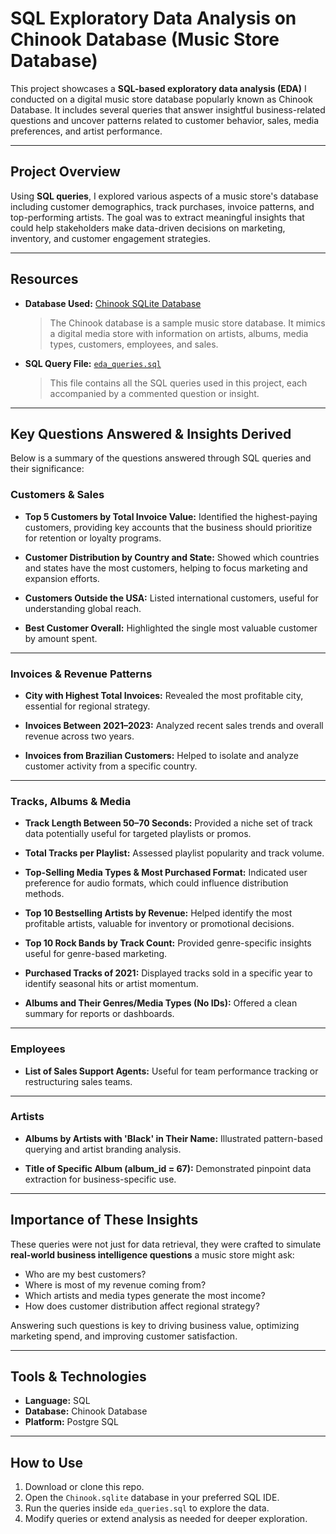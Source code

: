 # SQL Exploratory Data Analysis on Chinook Database (Music Store Database)
This project showcases a **SQL-based exploratory data analysis (EDA)** I conducted on a digital music store database popularly known as Chinook Database. It includes several queries that answer insightful business-related questions and uncover patterns related to customer behavior, sales, media preferences, and artist performance.

---

## Project Overview

Using **SQL queries**, I explored various aspects of a music store's database including customer demographics, track purchases, invoice patterns, and top-performing artists. The goal was to extract meaningful insights that could help stakeholders make data-driven decisions on marketing, inventory, and customer engagement strategies.

---

## Resources

* **Database Used:** [Chinook SQLite Database](w)

  > The Chinook database is a sample music store database. It mimics a digital media store with information on artists, albums, media types, customers, employees, and sales.

* **SQL Query File:** [`eda_queries.sql`](./eda_queries.sql)

  > This file contains all the SQL queries used in this project, each accompanied by a commented question or insight.

---

## Key Questions Answered & Insights Derived

Below is a summary of the questions answered through SQL queries and their significance:

### Customers & Sales

* **Top 5 Customers by Total Invoice Value:**
  Identified the highest-paying customers, providing key accounts that the business should prioritize for retention or loyalty programs.

* **Customer Distribution by Country and State:**
  Showed which countries and states have the most customers, helping to focus marketing and expansion efforts.

* **Customers Outside the USA:**
  Listed international customers, useful for understanding global reach.

* **Best Customer Overall:**
  Highlighted the single most valuable customer by amount spent.

---

### Invoices & Revenue Patterns

* **City with Highest Total Invoices:**
  Revealed the most profitable city, essential for regional strategy.

* **Invoices Between 2021–2023:**
  Analyzed recent sales trends and overall revenue across two years.

* **Invoices from Brazilian Customers:**
  Helped to isolate and analyze customer activity from a specific country.

---

### Tracks, Albums & Media

* **Track Length Between 50–70 Seconds:**
  Provided a niche set of track data potentially useful for targeted playlists or promos.

* **Total Tracks per Playlist:**
  Assessed playlist popularity and track volume.

* **Top-Selling Media Types & Most Purchased Format:**
  Indicated user preference for audio formats, which could influence distribution methods.

* **Top 10 Bestselling Artists by Revenue:**
  Helped identify the most profitable artists, valuable for inventory or promotional decisions.

* **Top 10 Rock Bands by Track Count:**
  Provided genre-specific insights useful for genre-based marketing.

* **Purchased Tracks of 2021:**
  Displayed tracks sold in a specific year to identify seasonal hits or artist momentum.

* **Albums and Their Genres/Media Types (No IDs):**
  Offered a clean summary for reports or dashboards.

---

### Employees

* **List of Sales Support Agents:**
  Useful for team performance tracking or restructuring sales teams.

---

### Artists

* **Albums by Artists with 'Black' in Their Name:**
  Illustrated pattern-based querying and artist branding analysis.

* **Title of Specific Album (album\_id = 67):**
  Demonstrated pinpoint data extraction for business-specific use.

---

## Importance of These Insights

These queries were not just for data retrieval, they were crafted to simulate **real-world business intelligence questions** a music store might ask:

* Who are my best customers?
* Where is most of my revenue coming from?
* Which artists and media types generate the most income?
* How does customer distribution affect regional strategy?

Answering such questions is key to driving business value, optimizing marketing spend, and improving customer satisfaction.

---

## Tools & Technologies

* **Language:** SQL
* **Database:** Chinook Database
* **Platform:** Postgre SQL

---

## How to Use

1. Download or clone this repo.
2. Open the `Chinook.sqlite` database in your preferred SQL IDE.
3. Run the queries inside `eda_queries.sql` to explore the data.
4. Modify queries or extend analysis as needed for deeper exploration.
